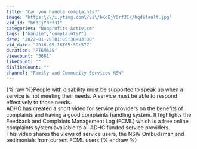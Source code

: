 ```yaml
---
title: "Can you handle complaints?"
image: "https:\/\/i.ytimg.com\/vi\/bKdEjY0rf3I\/hqdefault.jpg"
vid_id: "bKdEjY0rf3I"
categories: "Nonprofits-Activism"
tags: ["handle","complaints?"]
date: "2022-01-20T01:05:36+03:00"
vid_date: "2016-05-16T05:39:57Z"
duration: "PT6M52S"
viewcount: "3681"
likeCount: ""
dislikeCount: ""
channel: "Family and Community Services NSW"
---
```

{% raw %}People with disability must be supported to speak up when a service is not meeting their needs. A service must be able to respond effectively to those needs. <br />ADHC has created a short video for service providers on the benefits of complaints and having a good complaints handling system. It highlights the Feedback and Complaints Management Log (FCML) which is a free online complaints system available to all ADHC funded service providers. <br />This video shares the views of service users, the NSW Ombudsman and testimonials from current FCML users.{% endraw %}
